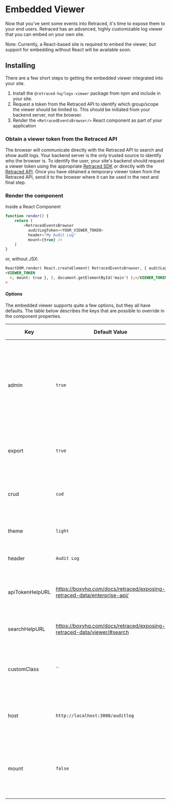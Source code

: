 # Embedded Viewer

Now that you've sent some events into Retraced, it's time to expose them to your end users. Retraced has an advanced, highly customizable log viewer that you can embed on your own site.

Note: Currently, a React-based site is required to embed the viewer, but support for embedding without React will be available soon.

## Installing

There are a few short steps to getting the embedded viewer integrated into your site.

1. Install the `@retraced-hq/logs-viewer` package from npm and include in your site.
1. Request a token from the Retraced API to identify which group/scope the viewer should be limited to. This should be initiated from your backend server, not the browser.
1. Render the `<RetracedEventsBrowser/>` React component as part of your application

### Obtain a viewer token from the Retraced API

The browser will communicate directly with the Retraced API to search and show audit logs. Your backend server is the only trusted source to identify who the browser is. To identify the user, your site's backend should request a viewer token using the appropriate [Retraced SDK](/docs/retraced/sdks/available-sdks) or directly with the [Retraced API](/docs/retraced/apis/overview). Once you have obtained a temporary viewer token from the Retraced API, send it to the browser where it can be used in the next and final step.

### Render the component

Inside a React Component

```javascript
function render() {
    return (
        <RetracedEventsBrowser
          auditLogToken=<YOUR_VIEWER_TOKEN>
          header="My Audit Log"
          mount={true} />
    )
}
```

or, without JSX:

```html
ReactDOM.render( React.createElement( RetracedEventsBrowser, { auditLogToken:
<VIEWER_TOKEN
  >, mount: true }, ), document.getElementById('main') );</VIEWER_TOKEN
>
```

#### Options

The embedded viewer supports quite a few options, but they all have defaults. The table below describes the keys that are possible to override in the component properties.

| Key             | Default Value                                                           | Value Type | Description                                                                                                                                                                 |
| --------------- | ----------------------------------------------------------------------- | ---------- | --------------------------------------------------------------------------------------------------------------------------------------------------------------------------- |
| admin           | `true`                                                                  | `boolean`  | A bool to indicate if the admin/settings button is possible to show. This will never force it to show, this setting is provided to completely disable this button at times. |
| export          | `true`                                                                  | `boolean`  | A bool to indicate if the export button should be shown on the footer.                                                                                                      |
| crud            | `cud`                                                                   | `string`   | The default search filter options to enable. By default, read items are not shown.                                                                                          |
| theme           | `light`                                                                 | `string`   | The theme to use. Supports `dark` and `light`.                                                                                                                              |
| header          | `Audit Log`                                                             | `string`   | A header to show beside the search box.                                                                                                                                     |
| apiTokenHelpURL | https://boxyhq.com/docs/retraced/exposing-retraced-data/enterprise-api/ | `string`   | A help link for the "How to Use Audit Log API Tokens" text in the API tokens modal.                                                                                         |
| searchHelpURL   | https://boxyhq.com/docs/retraced/exposing-retraced-data/viewer/#search  | `string`   | A help link for the "Get Help With Search" text in search filters modal.                                                                                                    |
| customClass     | ``                                                                      | `string`   | One or more space-separated CSS classes to apply to the outermost viewer `<div/>`                                                                                           |
| host            | `http://localhost:3000/auditlog`                                        | `string`   | Retraced API host to use. Only needs to change for on-premise Retraced instances.                                                                                           |
| mount           | `false`                                                                 | `boolean`  | Determines whether to mount the component. Handy if you need to wait until a token is returned from your backend.                                                           |

